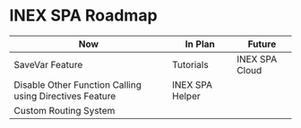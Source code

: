 # INEX SPA Roadmap

| Now                                                     | In Plan         | Future         |
| ------------------------------------------------------- | --------------- | -------------- |
| SaveVar Feature                                         | Tutorials       | INEX SPA Cloud |
| Disable Other Function Calling using Directives Feature | INEX SPA Helper |                |
| Custom Routing System                                   |                 |                |
